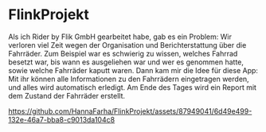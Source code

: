 # FlinkProjekt
Als ich Rider by Flik GmbH gearbeitet habe, gab es ein Problem: Wir verloren viel Zeit wegen der Organisation und Berichterstattung über die Fahrräder. Zum Beispiel war es schwierig zu wissen, welches Fahrrad besetzt war, bis wann es ausgeliehen war und wer es genommen hatte, sowie welche Fahrräder kaputt waren. Dann kam mir die Idee für diese App: Mit ihr können alle Informationen zu den Fahrrädern eingetragen werden, und alles wird automatisch erledigt. Am Ende des Tages wird ein Report mit dem Zustand der Fahrräder erstellt.




https://github.com/HannaFarha/FlinkProjekt/assets/87949041/6d49e499-132e-46a7-bba8-c9013da104c8

